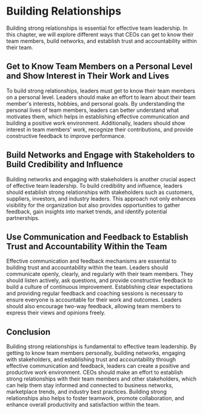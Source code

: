 # Building Relationships

Building strong relationships is essential for effective team leadership. In this chapter, we will explore different ways that CEOs can get to know their team members, build networks, and establish trust and accountability within their team.

## Get to Know Team Members on a Personal Level and Show Interest in Their Work and Lives

To build strong relationships, leaders must get to know their team members on a personal level. Leaders should make an effort to learn about their team member's interests, hobbies, and personal goals. By understanding the personal lives of team members, leaders can better understand what motivates them, which helps in establishing effective communication and building a positive work environment. Additionally, leaders should show interest in team members' work, recognize their contributions, and provide constructive feedback to improve performance.

## Build Networks and Engage with Stakeholders to Build Credibility and Influence

Building networks and engaging with stakeholders is another crucial aspect of effective team leadership. To build credibility and influence, leaders should establish strong relationships with stakeholders such as customers, suppliers, investors, and industry leaders. This approach not only enhances visibility for the organization but also provides opportunities to gather feedback, gain insights into market trends, and identify potential partnerships.

## Use Communication and Feedback to Establish Trust and Accountability Within the Team

Effective communication and feedback mechanisms are essential to building trust and accountability within the team. Leaders should communicate openly, clearly, and regularly with their team members. They should listen actively, ask questions, and provide constructive feedback to build a culture of continuous improvement. Establishing clear expectations and providing regular feedback and coaching sessions is necessary to ensure everyone is accountable for their work and outcomes. Leaders should also encourage two-way feedback, allowing team members to express their views and opinions freely.

## Conclusion

Building strong relationships is fundamental to effective team leadership. By getting to know team members personally, building networks, engaging with stakeholders, and establishing trust and accountability through effective communication and feedback, leaders can create a positive and productive work environment. CEOs should make an effort to establish strong relationships with their team members and other stakeholders, which can help them stay informed and connected to business networks, marketplace trends, and industry best practices. Building strong relationships also helps to foster teamwork, promote collaboration, and enhance overall productivity and satisfaction within the team.
